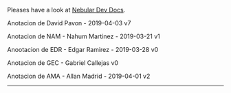 Pleases have a look at [Nebular Dev Docs](https://github.com/akveo/nebular/blob/master/DEV_DOCS.md).

Anotacion de David Pavon - 2019-04-03 v7

Anotacion de NAM -  Nahum Martinez - 2019-03-21 v1

Anootacion de EDR - Edgar Ramirez - 2019-03-28 v0

Anotacion de  GEC - Gabriel Callejas v0

Anotacion de AMA - Allan Madrid - 2019-04-01 v2
******************************************************
